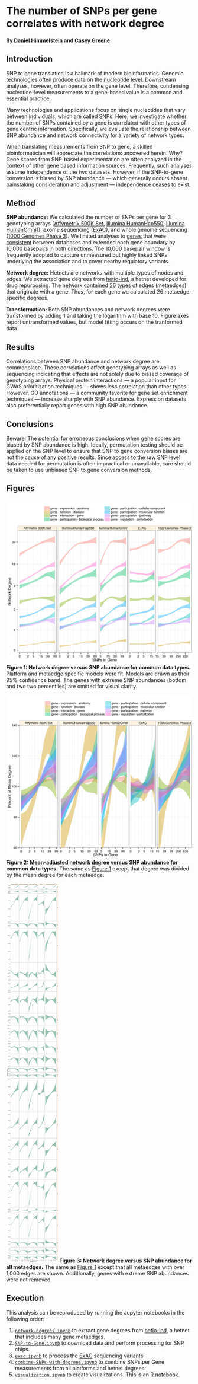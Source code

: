 # The number of SNPs per gene correlates with network degree 

#### By [Daniel Himmelstein](http://dhimmel.com) and [Casey Greene](http://www.greenelab.com/)

## Introduction

SNP to gene translation is a hallmark of modern bioinformatics. Genomic technologies often produce data on the nucleotide level. Downstream analyses, however, often operate on the gene level. Therefore, condensing nucleotide-level measurements to a gene-based value is a common and essential practice.

Many technologies and applications focus on single nucleotides that vary between individuals, which are called SNPs. Here, we investigate whether the number of SNPs contained by a gene is correlated with other types of gene centric information. Specifically, we evaluate the relationship between SNP abundance and network connectivity for a variety of network types.

When translating measurements from SNP to gene, a skilled bioinformatician will appreciate the correlations uncovered herein. Why? Gene scores from SNP-based experimentation are often analyzed in the context of other gene based information sources. Frequently, such analyses assume independence of the two datasets. However, if the SNP-to-gene conversion is biased by SNP abundance — which generally occurs absent painstaking consideration and adjustment — independence ceases to exist.

## Method

**SNP abundance:** We calculated the number of SNPs per gene for 3 genotyping arrays ([Affymetrix 500K Set](http://www.affymetrix.com/catalog/131459/AFFY/Mapping+500K+Array+Set), [Illumina HumanHap550](https://support.illumina.com/array/array_kits/humanhap550-quad_plus_dna_analysis_kit.html), [Illumina HumanOmni1](https://support.illumina.com/array/array_kits/humanomni1-quad_beadchip_kit.html)), exome sequencing ([ExAC](http://exac.broadinstitute.org/)), and whole genome sequencing ([1000 Genomes Phase 3](http://www.1000genomes.org/announcements/initial-phase-3-variant-list-and-phased-genotypes-2014-06-24)). We limited analyses to [genes](https://dx.doi.org/10.6084/m9.figshare.103113) that were [consistent](http://www.gettinggeneticsdone.com/2011/06/mapping-snps-to-genes-for-gwas.html) between databases and extended each gene boundary by 10,000 basepairs in both directions. The 10,000 basepair window is frequently adopted to capture unmeasured but highly linked SNPs underlying the association and to cover nearby regulatory variants.

**Network degree:** Hetnets are networks with multiple types of nodes and edges. We extracted gene degrees from [hetio-ind](http://dx.doi.org/10.15363/thinklab.d102), a hetnet developed for drug repurposing. The network contained [26 types of edges](download/network-summary.tsv) (metaedges) that originate with a gene. Thus, for each gene we calculated 26 metaedge-specific degrees.

**Transformation:** Both SNP abundances and network degrees were transformed by adding 1 and taking the logarithm with base 10. Figure axes report untransformed values, but model fitting occurs on the tranformed data.

## Results

Correlations between SNP abundance and network degree are commonplace. These correlations affect genotyping arrays as well as sequencing indicating that effects are not solely due to biased coverage of genotyping arrays. Physical protein interactions — a popular input for GWAS prioritization techniques — shows less correlation than other types. However, GO annotations — a community favorite for gene set enrichment techniques — increase sharply with SNP abundance. Expression datasets also preferentially report genes with high SNP abundance.

## Conclusions

Beware! The potential for erroneous conclusions when gene scores are biased by SNP abundance is high. Ideally, permutation testing should be applied on the SNP level to ensure that SNP to gene conversion biases are not the cause of any positive results. Since access to the raw SNP level data needed for permutation is often impractical or unavailable, care should be taken to use unbiased SNP to gene conversion methods.

## Figures

<a name="fig1"></a>
![The number of SNPs in a gene varies with network degree](figure/degree-v-snps.png)
**Figure 1: Network degree versus SNP abundance for common data types.** Platform and metaedge specific models were fit. Models are drawn as their 95% confidence band. The genes with extreme SNP abundances (bottom and two two percentiles) are omitted for visual clarity.

<a name="fig2"></a>
![The number of SNPs in a gene varies with network degree](figure/adj-degree-v-snps.png)
**Figure 2: Mean-adjusted network degree versus SNP abundance for common data types.** The same as [Figure 1](#fig1) except that degree was divided by the mean degree for each metaedge.

<a name="fig3"></a>
![The number of SNPs in a gene varies with network degree](figure/degree-v-snps-all.png)
**Figure 3: Network degree versus SNP abundance for all metaedges.** The same as [Figure 1](#fig1) except that all metaedges with over 1,000 edges are shown. Additionally, genes with extreme SNP abundances were not removed.

## Execution

This analysis can be reproduced by running the Jupyter notebooks in the following order:

1. [`network-degrees.ipynb`](network-degrees.ipynb) to extract gene degrees from [hetio-ind](https://github.com/dhimmel/integrate), a hetnet that includes many gene metaedges.
2. [`SNP-to-Gene.ipynb`](SNP-to-Gene.ipynb) to download data and perform processing for SNP chips.
3. [`exac.ipynb`](exac.ipynb) to process the [ExAC](http://exac.broadinstitute.org/) sequencing variants.
4. [`combine-SNPs-with-degrees.ipynb`](combine-SNPs-with-degrees.ipynb) to combine SNPs per Gene measurements from all platforms and hetnet degrees.
5. [`visualization.ipynb`](visualization.ipynb) to create visualizations. This is an [R notebook](https://github.com/IRkernel/IRkernel).
